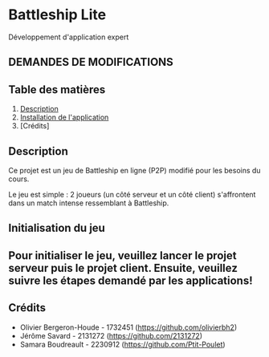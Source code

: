 # Battleship Lite
Développement d'application expert
## DEMANDES DE MODIFICATIONS 

## Table des matières
1. [Description](#description)
3. [Installation de l'application](#initialisation)
5. [Crédits]


## Description <a name="description"></a>
Ce projet est un jeu de Battleship en ligne (P2P) modifié pour les besoins du cours.

Le jeu est simple : 2 joueurs (un côté serveur et un côté client) s'affrontent dans un match intense ressemblant à Battleship.
## Initialisation du jeu  <a name="initialisation"></a>
Pour initialiser le jeu, veuillez lancer le projet serveur puis le projet client. Ensuite, veuillez suivre les étapes demandé par les applications!
  - 
## Crédits <a name="credit"></a>
- Olivier Bergeron-Houde - 1732451 (https://github.com/olivierbh2) 
- Jérôme Savard - 2131272 (https://github.com/2131272)
- Samara Boudreault - 2230912 (https://github.com/Ptit-Poulet)



